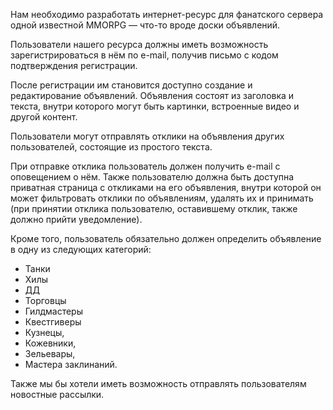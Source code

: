 Нам необходимо разработать интернет-ресурс для фанатского сервера 
одной известной MMORPG — что-то вроде доски объявлений. 

Пользователи нашего ресурса должны иметь возможность зарегистрироваться в нём по e-mail, 
получив письмо с кодом подтверждения регистрации. 

После регистрации им становится доступно создание и редактирование объявлений. 
Объявления состоят из заголовка и текста, внутри которого могут быть картинки, 
встроенные видео и другой контент. 

Пользователи могут отправлять отклики на объявления других пользователей, 
состоящие из простого текста. 

При отправке отклика пользователь должен получить e-mail с оповещением о нём. 
Также пользователю должна быть доступна приватная страница с откликами на его объявления, 
внутри которой он может фильтровать отклики по объявлениям, удалять их и принимать 
(при принятии отклика пользователю, оставившему отклик, также должно прийти уведомление). 

Кроме того, пользователь обязательно должен определить объявление в одну из следующих категорий: 
* Танки
* Хилы
* ДД
* Торговцы
* Гилдмастеры
* Квестгиверы
* Кузнецы,
* Кожевники,
* Зельевары,
* Мастера заклинаний.

Также мы бы хотели иметь возможность отправлять пользователям новостные рассылки.